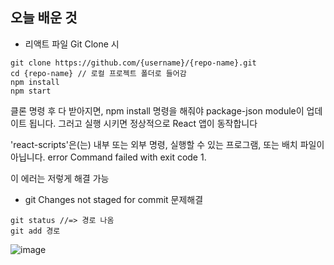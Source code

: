 ## 오늘 배운 것
- 리액트 파일 Git Clone 시

```shell
git clone https://github.com/{username}/{repo-name}.git
cd {repo-name} // 로컬 프로젝트 폴더로 들어감 
npm install
npm start
```
클론 명령 후 다 받아지면, npm install 명령을 해줘야 package-json module이 업데이트 됩니다. 그러고 실행 시키면 정상적으로 React 앱이 동작합니다


'react-scripts'은(는) 내부 또는 외부 명령, 실행할 수 있는 프로그램, 또는
배치 파일이 아닙니다.
error Command failed with exit code 1.

이 에러는 저렇게 해결 가능

- git Changes not staged for commit 문제해결
```shell
git status //=> 경로 나옴
git add 경로
```
![image](https://user-images.githubusercontent.com/61729276/125996712-90380de8-ff7a-40f2-afed-4b04e069b1a3.png)

